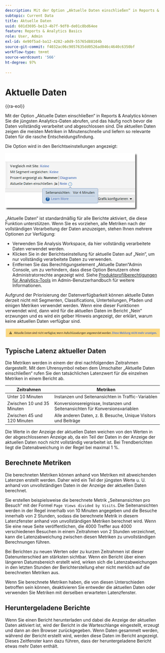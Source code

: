 ```yaml
---
description: Mit der Option „Aktuelle Daten einschließen“ in Reports & Analytics können Sie die jüngsten Analytics-Daten abrufen, und das häufig noch bevor die Daten vollständig verarbeitet und abgeschlossen sind. Die aktuellen Daten zeigen die meisten Metriken in Minutenschnelle und liefern so relevante Daten für die rasche Entscheidungsfindung.
subtopic: Current Data
title: Aktuelle Daten
uuid: 601d3695-be13-4b7f-9df0-de01c8bd64ee
feature: Reports & Analytics Basics
role: User, Admin
exl-id: 4e90f5ad-ba12-4282-a0d9-55765d88104b
source-git-commit: f4032ac06c9057635dd0526ad046c4640c6350bf
workflow-type: tm+mt
source-wordcount: '566'
ht-degree: 97%

---
```


# Aktuelle Daten

{{ra-eol}}

Mit der Option „Aktuelle Daten einschließen“ in Reports &amp; Analytics können Sie die jüngsten Analytics-Daten abrufen, und das häufig noch bevor die Daten vollständig verarbeitet und abgeschlossen sind. Die aktuellen Daten zeigen die meisten Metriken in Minutenschnelle und liefern so relevante Daten für die rasche Entscheidungsfindung.

Die Option wird in den Berichtseinstellungen angezeigt:

![Screenshot „Aktuelle Daten“](assets/current_data.png)

„Aktuelle Daten“ ist standardmäßig für alle Berichte aktiviert, die diese Funktion unterstützen. Wenn Sie es vorziehen, alle Metriken nach der vollständigen Verarbeitung der Daten anzuzeigen, stehen Ihnen mehrere Optionen zur Verfügung:

* Verwenden Sie Analysis Workspace, da hier vollständig verarbeitete Daten verwendet werden.
* Klicken Sie in der Berichtseinstellung für aktuelle Daten auf „Nein“, um nur vollständig verarbeitete Daten zu verwenden.
* Entfernen Sie das Berechtigungselement „Aktuelle Daten“Admin Console, um zu verhindern, dass diese Option Benutzern ohne Administratorrechte angezeigt wird. Siehe [Produktprofilberechtigungen für Analytics-Tools](/help/admin/admin-console/permissions/analytics-tools.md) im Admin-Benutzerhandbuch für weitere Informationen.

Aufgrund der Priorisierung der Datenverfügbarkeit können aktuelle Daten derzeit nicht mit Segmenten, Classifications, Unterteilungen, Pfaden und einigen Metriken verwendet werden. Wenn eine dieser Funktionen verwendet wird, dann wird für die aktuellen Daten im Bericht „Nein“ erzwungen und es wird ein gelber Hinweis angezeigt, der erklärt, warum keine aktuellen Daten verfügbar sind.

![Hinweis zu aktuellen Daten](assets/current_data_notice.png)

## Typische Latenz aktueller Daten

Die Metriken werden in einem der drei nachfolgenden Zeitrahmen dargestellt. Mit dem Uhrensymbol neben dem Umschalter „Aktuelle Daten einschließen“ rufen Sie den tatsächlichen Latenzwert für die einzelnen Metriken in einem Bericht ab.

| Zeitrahmen | Metriken |
| --- | --- |
| Unter 10 Minuten | Instanzen und Seitenansichten in Traffic-Variablen |
| Zwischen 10 und 35 Minuten | Konversionsereignisse, Instanzen und Seitenansichten für Konversionsvariablen |
| Zwischen 45 und 120 Minuten | Alle anderen Daten, z. B. Besuche, Unique Visitors und Beiträge |

Die Werte in der Anzeige der aktuellen Daten weichen von den Werten in der abgeschlossenen Anzeige ab, da ein Teil der Daten in der Anzeige der aktuellen Daten noch nicht vollständig verarbeitet ist. Bei Trendberichten liegt die Datenabweichung in der Regel bei maximal 1 %.

## Berechnete Metriken 

Die berechneten Metriken können anhand von Metriken mit abweichenden Latenzen erstellt werden. Daher wird ein Teil der jüngsten Werte u. U. anhand von unvollständigen Daten in der Anzeige der aktuellen Daten berechnet.

Sie erstellen beispielsweise die berechnete Metrik „Seitenansichten pro Besuch“ mit der Formel `Page Views divided by Visits`. Die Seitenansichten werden in der Regel innerhalb von 10 Minuten angegeben und die Besuche innerhalb von 2 Stunden, sodass die berechnete Metrik in diesem Latenzfenster anhand von unvollständigen Metriken berechnet wird. Wenn Sie eine neue Seite veröffentlichen, die 4000 Treffer aus 4000 verschiedenen Besuchen in einem Zeitrahmen von 2 Stunden verzeichnet, kann die Latenzabweichung zwischen diesen Metriken zu unvollständigen Berechnungen führen.

Bei Berichten zu neuen Werten oder zu kurzen Zeitrahmen ist dieser Datenunterschied am stärksten sichtbar. Wenn ein Bericht über einen längeren Datumsbereich erstellt wird, wirken sich die Latenzabweichungen in den letzten Stunden der Berichterstellung eher nicht merklich auf die berechneten Metriken aus.

Wenn Sie berechnete Metriken haben, die von diesen Unterschieden betroffen sein können, deaktivieren Sie entweder die aktuellen Daten oder verwenden Sie Metriken mit derselben erwarteten Latenzfenster.

## Heruntergeladene Berichte

Wenn Sie einen Bericht herunterladen und dabei die Anzeige der aktuellen Daten aktiviert ist, wird der Bericht in die Warteschlange eingestellt, erzeugt und dann an den Browser zurückgegeben. Wenn Daten gesammelt werden, während der Bericht erstellt wird, werden diese Daten im Bericht angezeigt. Dieses Zeitfenster kann dazu führen, dass der heruntergeladene Bericht etwas mehr Daten enthält.
